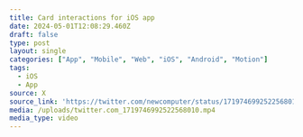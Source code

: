 ```yaml
---
title: Card interactions for iOS app
date: 2024-05-01T12:08:29.460Z
draft: false
type: post
layout: single
categories: ["App", "Mobile", "Web", "iOS", "Android", "Motion"]
tags:
  - iOS
  - App
source: X
source_link: 'https://twitter.com/newcomputer/status/1719746992522568010'
media: /uploads/twitter.com_1719746992522568010.mp4
media_type: video
---
```


